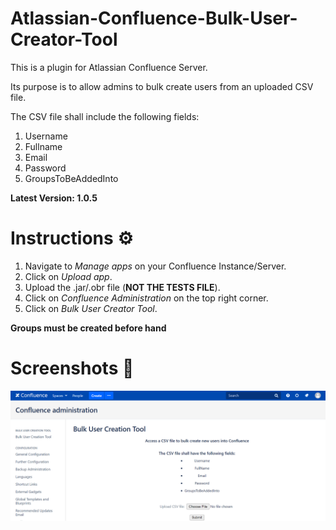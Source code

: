 # Atlassian-Confluence-Bulk-User-Creator-Tool
This is a plugin for Atlassian Confluence Server.

Its purpose is to allow admins to bulk create users from an uploaded CSV file.

The CSV file shall include the following fields:
1. Username
2. Fullname
3. Email
4. Password
5. GroupsToBeAddedInto

**Latest Version: 1.0.5**

# Instructions ⚙️
1. Navigate to *Manage apps* on your Confluence Instance/Server.
2. Click on *Upload app*.
3. Upload the .jar/.obr file (**NOT THE TESTS FILE**).
4. Click on *Confluence Administration* on the top right corner.
5. Click on *Bulk User Creator Tool*.

**Groups must be created before hand**

# Screenshots 📸
![Image of menu](https://github.com/gnohgnij/Atlassian-Confluence-Bulk-User-Creator-Tool/blob/main/bulk-user-creator-tool/src/main/resources/images/buc-menu.png)
